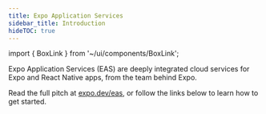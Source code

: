 ```yaml
---
title: Expo Application Services
sidebar_title: Introduction
hideTOC: true
---
```


import { BoxLink } from '~/ui/components/BoxLink';

Expo Application Services (EAS) are deeply integrated cloud services for Expo and React Native apps, from the team behind Expo.

Read the full pitch at [expo.dev/eas](https://expo.dev/eas), or follow the links below to learn how to get started.

<BoxLink title="EAS Build" description="Compile and sign Android/iOS apps with custom native code in the cloud. Learn more." href="/build/introduction" />

<BoxLink title="EAS Submit" description="Upload your app to the Apple App Store or Google Play Store from the cloud with one CLI command. Learn more." href="/submit/introduction" />

<BoxLink title="EAS Update (In Preview)" description="Address small bugs and push quick fixes directly to end-users. Learn more." href="/eas-update/introduction" />

<BoxLink title="EAS Metadata (In Preview)" description="Upload all app store information required to get your app published. Learn more." href="/eas-metadata/introduction" />
